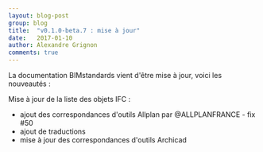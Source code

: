 ```yaml
---
layout: blog-post
group: blog
title:  "v0.1.0-beta.7 : mise à jour"
date:   2017-01-10
author: Alexandre Grignon
comments: true
---
```


La documentation BIMstandards vient d'être mise à jour, voici les nouveautés :

Mise à jour de la liste des objets IFC :
- ajout des correspondances d'outils Allplan par @ALLPLANFRANCE - fix #50 
- ajout de traductions
- mise à jour des correspondances d'outils Archicad
